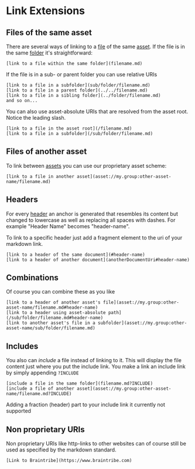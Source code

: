 # Link Extensions

## Files of the same asset
There are several ways of linking to a [file](structure.md#files) of the same [asset](structure.md#assets). If the file is in the same [folder](structure.md#folders) it's straightforward:
```
[link to a file within the same folder](filename.md)
```

If the file is in a sub- or parent folder you can use relative URIs
```
[link to a file in a subfolder](sub/folder/filename.md)
[link to a file in a parent folder](../../filename.md)
[link to a file in a sibling folder](../folder/filename.md)
and so on...
```

You can also use asset-absolute URIs that are resolved from the asset root. Notice the leading slash.
```
[link to a file in the asset root](/filename.md)
[link to a file in a subfolder](/sub/folder/filename.md)
```

## Files of another asset
To link between [assets](structure.md#assets) you can use our proprietary asset scheme:

```
[link to a file in another asset](asset://my.group:other-asset-name/filename.md)
```

## Headers
For every [header](structure.md#headers) an anchor is generated that resembles its content but changed to lowercase as well as replacing all spaces with dashes. For example "Header Name" becomes "header-name".

To link to a specific header just add a fragment element to the uri of your markdown link.
```
[link to a header of the same document](#header-name)
[link to a header of another document](anotherDocumentUri#header-name)
```

## Combinations
Of course you can combine these as you like

```
[link to a header of another asset's file](asset://my.group:other-asset-name/filename.md#header-name)
[link to a header using asset-absolute path](/sub/folder/filename.md#header-name)
[link to another asset's file in a subfolder](asset://my.group:other-asset-name/sub/folder/filename.md)
```

## Includes
You also can *include* a file instead of linking to it. This will display the file content just where you put the include link. You make a link an include link by simply appending `?INCLUDE`
```
[include a file in the same folder](filename.md?INCLUDE)
[include a file of another asset](asset://my.group:other-asset-name/filename.md?INCLUDE)
```
Adding a fraction (header) part to your include link it currently not supported

## Non proprietary URIs
Non proprietary URIs like http-links to other websites can of course still be used as specified by the markdown standard.
```
[Link to Braintribe](https://www.braintribe.com)
```
